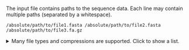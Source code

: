 <!--
SPDX-FileCopyrightText: 2006-2025 Knut Reinert & Freie Universität Berlin
SPDX-FileCopyrightText: 2016-2025 Knut Reinert & MPI für molekulare Genetik
SPDX-License-Identifier: CC-BY-4.0
-->

The input file contains paths to the sequence data. Each line may contain multiple paths (separated by a whitespace).

```
/absolute/path/to/file1.fasta /absolute/path/to/file2.fasta
/absolute/path/to/file3.fa.gz
```

<details><summary>Many file types and compressions are supported. Click to show a list.</summary>
Supported file extensions are (possibly followed by bz2, gz, or bgzf):<br>
&nbsp;&nbsp;• embl<br>
&nbsp;&nbsp;• fasta<br>
&nbsp;&nbsp;• fa<br>
&nbsp;&nbsp;• fna<br>
&nbsp;&nbsp;• ffn<br>
&nbsp;&nbsp;• faa<br>
&nbsp;&nbsp;• frn<br>
&nbsp;&nbsp;• fas<br>
&nbsp;&nbsp;• fastq<br>
&nbsp;&nbsp;• fq<br>
&nbsp;&nbsp;• genbank<br>
&nbsp;&nbsp;• gb<br>
&nbsp;&nbsp;• gbk<br>
&nbsp;&nbsp;• sam
</details>

